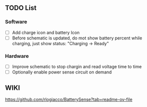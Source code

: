  ## TODO List

### Software
- [ ] Add charge icon and battery Icon
- [ ] Before schematic is updated, do mot show battery percent while charging, just show status: "Charging -> Ready" 
### Hardware
- [ ] Improve schematic to stop chargin and read voltage time to time
- [ ] Optionally enable power sense circuit on demand

## WIKI
 https://github.com/rlogiacco/BatterySense?tab=readme-ov-file


